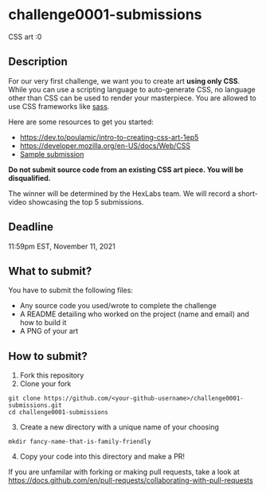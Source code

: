 # challenge0001-submissions
CSS art :0

## Description

For our very first challenge, we want you to create art **using only CSS**. While you can use a scripting language to auto-generate CSS, no language other than CSS can be used to render your masterpiece. You are allowed to use CSS frameworks like [sass](https://sass-lang.com/).

Here are some resources to get you started:
- https://dev.to/poulamic/intro-to-creating-css-art-1ep5
- https://developer.mozilla.org/en-US/docs/Web/CSS
- [Sample submission](sample-css-dog)

**Do not submit source code from an existing CSS art piece. You will be disqualified.**

The winner will be determined by the HexLabs team. We will record a short-video showcasing the top 5 submissions.

## Deadline

11:59pm EST, November 11, 2021

## What to submit?

You have to submit the following files:
- Any source code you used/wrote to complete the challenge
- A README detailing who worked on the project (name and email) and how to build it
- A PNG of your art

## How to submit?

1. Fork this repository
2. Clone your fork
```
git clone https://github.com/<your-github-username>/challenge0001-submissions.git
cd challenge0001-submissions
```
3. Create a new directory with a unique name of your choosing
```
mkdir fancy-name-that-is-family-friendly
```
4. Copy your code into this directory and make a PR!

If you are unfamilar with forking or making pull requests, take a look at https://docs.github.com/en/pull-requests/collaborating-with-pull-requests
